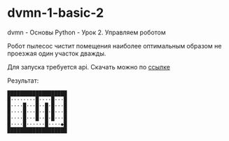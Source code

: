 # dvmn-1-basic-2
dvmn - Основы Python - Урок 2. Управляем роботом

Робот пылесос чистит помещения наиболее оптимальным образом не проезжая один участок дважды.

Для запуска требуется api. Скачать можно по [ссылке](https://yadi.sk/d/CmMXIwm9WlwEhg)

Результат:


    ███████████████████
    █········█····█···█
    █····█···█··█·█···█
    █····█···█··█·█···█
    █····█···█··█·█···█
    █····█······█····◆█
    ███████████████████
